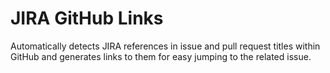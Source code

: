 # JIRA GitHub Links

Automatically detects JIRA references in issue and pull request titles within GitHub and generates links to them for easy jumping to the related issue.
